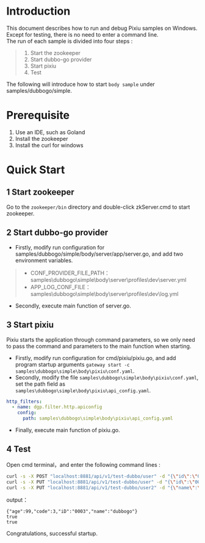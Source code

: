 <a name="qorlm"></a>
# Introduction
This document describes how to run and debug Pixiu samples  on Windows. Except for testing, there is no need to enter a command line. <br />The run of each sample is divided into four steps :
> 1. Start the zookeeper
> 1. Start dubbo-go provider
> 1. Start pixiu
> 1. Test

The following will introduce how to start `body sample` under samples/dubbogo/simple.
<a name="b10EM"></a>
# Prerequisite

1. Use an IDE, such as Goland
1. Install the zookeeper
1. Install the curl for windows
   <a name="gq18V"></a>
# Quick Start
<a name="s2qQB"></a>
## 1 Start zookeeper
Go to the `zookeeper/bin` directory  and double-click zkServer.cmd to start zookeeper.
<a name="db9k8"></a>
## 2 Start dubbo-go provider

- Firstly, modify run configuration for samples/dubbogo/simple/body/server/app/server.go, and add two environment variables.
> - CONF_PROVIDER_FILE_PATH：samples\dubbogo\simple\body\server\profiles\dev\server.yml
> - APP_LOG_CONF_FILE：samples\dubbogo\simple\body\server\profiles\dev\log.yml

- Secondly, execute main function of server.go.
  <a name="YzNS4"></a>
## 3 Start pixiu
Pixiu starts the application through command parameters, so we only need to pass the command and parameters to the main function when starting.<br />

- Firstly, modify run configuration for cmd/pixiu/pixiu.go, and add program startup arguments `gateway start -c samples\dubbogo\simple\body\pixiu\conf.yaml`.
- Secondly, modify the file `samples\dubbogo\simple\body\pixiu\conf.yaml`, set the path field as `samples\dubbogo\simple\body\pixiu\api_config.yaml`.
```yaml
http_filters:
  - name: dgp.filter.http.apiconfig
    config:
      path: samples\dubbogo\simple\body\pixiu\api_config.yaml
```

- Finally, execute main function of pixiu.go.
  <a name="W1LMZ"></a>
## 4 Test
Open cmd terminal，and enter the following command lines :
```bash
curl -s -X POST "localhost:8881/api/v1/test-dubbo/user" -d "{\"id\":\"0003\",\"code\":3,\"name\":\"dubbogo\",\"age\":99}" --header "Content-Type: application/json"
curl -s -X PUT "localhost:8881/api/v1/test-dubbo/user" -d "{\"id\":\"0003\",\"code\":3,\"name\":\"dubbogo\",\"age\":77}" --header "Content-Type: application/json"
curl -s -X PUT "localhost:8881/api/v1/test-dubbo/user2" -d "{\"name\":\"dubbogo\",\"user\":{\"id\":\"0003\",\"code\":3,\"name\":\"dubbogo\",\"age\":88}}" --header "Content-Type: application/json"
```
output：
```
{"age":99,"code":3,"iD":"0003","name":"dubbogo"}
true
true
```
Congratulations, successful startup.
